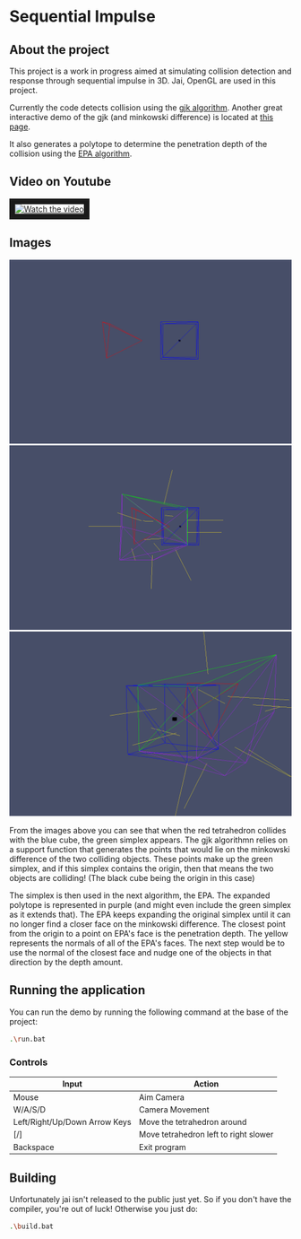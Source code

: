 # Sequential Impulse

## About the project
This project is a work in progress aimed at simulating collision detection and response through sequential impulse in 3D. Jai, OpenGL are used in this project.

Currently the code detects collision using the [gjk algorithm](https://en.wikipedia.org/wiki/Gilbert%E2%80%93Johnson%E2%80%93Keerthi_distance_algorithm). Another great interactive demo of the gjk (and minkowski difference) is located at [this page](https://cse442-17f.github.io/Gilbert-Johnson-Keerthi-Distance-Algorithm/).

It also generates a polytope to determine the penetration depth of the collision using the [EPA algorithm](https://dyn4j.org/2010/05/epa-expanding-polytope-algorithm/).


## Video on Youtube
<a href="http://www.youtube.com/watch?feature=player_embedded&v=4rg4jiwT5mM" target="_blank">
 <img src="http://img.youtube.com/vi/4rg4jiwT5mM/mqdefault.jpg" alt="Watch the video" width="240" height="180" border="10" />
</a>


## Images
![seqImp_1](/assets/images/seqImp_1.png)
![seqImp_2](/assets/images/seqImp_2.png)
![seqImp_3](/assets/images/seqImp_3.png)

From the images above you can see that when the red tetrahedron collides with the blue cube, the green simplex appears. The gjk algorithmn relies on a support function that generates the points that would lie on the minkowski difference of the two colliding objects. These points make up the green simplex, and if this simplex contains the origin, then that means the two objects are colliding! (The black cube being the origin in this case)

The simplex is then used in the next algorithm, the EPA. The expanded polytope is represented in purple (and might even include the green simplex as it extends that). The EPA keeps expanding the original simplex until it can no longer find a closer face on the minkowski difference. The closest point from the origin to a point on EPA's face is the penetration depth. The yellow represents the normals of all of the EPA's faces. The next step would be to use the normal of the closest face and nudge one of the objects in that direction by the depth amount.

## Running the application
You can run the demo by running the following command at the base of the project:

```bash
.\run.bat
```


### Controls
| Input | Action |
| ----- | ------ |
| Mouse | Aim Camera |
| W/A/S/D | Camera Movement |
| Left/Right/Up/Down Arrow Keys | Move the tetrahedron around |
| [/] | Move tetrahedron left to right slower |
| Backspace | Exit program |


## Building
Unfortunately jai isn't released to the public just yet. So if you don't have the compiler, you're out of luck!
Otherwise you just do:

```bash
.\build.bat
```
